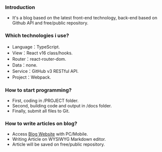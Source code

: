 ### Introduction
+ It's a blog based on the latest front-end technology, back-end based on Github API and free/public repository.
### Which technologies i use?
+ Language：TypeScript.
+ View：React v16 class/hooks.
+ Router：react-router-dom.
+ Data：none.
+ Service：GitHub v3 RESTful API.
+ Project：Webpack.
### How to start programming?
+ First, coding in /PROJECT folder.
+ Second, building code and output in /docs folder.
+ Finally, submit all files to Git.
### How to write articles on blog?
+ Access [Blog Website](https://paradise-city.club) with PC/Mobile.
+ Writing Article on WYSIWYG Markdown editor.
+ Article will be saved on free/public repository.
